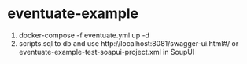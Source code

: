 # eventuate-example
1)  docker-compose -f eventuate.yml up -d
2) scripts.sql to db
and use http://localhost:8081/swagger-ui.html#/  or eventuate-example-test-soapui-project.xml in SoupUI
